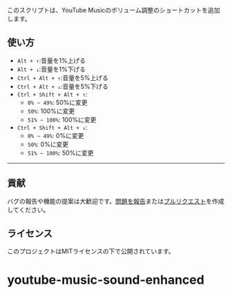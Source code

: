 このスクリプトは、YouTube Musicのボリューム調整のショートカットを追加します。

## 使い方

- `Alt + ↑`:音量を1%上げる
- `Alt + ↓`:音量を1%下げる
- `Ctrl + Alt + ↑`:音量を5%上げる
- `Ctrl + Alt + ↓`:音量を5%下げる
- `Ctrl + Shift + Alt + ↑`:
  - `0% ~ 49%`: 50%に変更
  - `50%`: 100%に変更
  - `51% ~ 100%`: 100%に変更
- `Ctrl + Shift + Alt + ↓`:
  - `0% ~ 49%`: 0%に変更
  - `50%`: 0%に変更
  - `51% ~ 100%`: 50%に変更

---

## 貢献

バグの報告や機能の提案は大歓迎です。[問題を報告](https://github.com/yossy17/youtube-music-sound-enhanced/issues)または[プルリクエスト](https://github.com/yossy17/youtube-music-sound-enhanced/pulls)を作成してください。

## ライセンス

このプロジェクトはMITライセンスの下で公開されています。
# youtube-music-sound-enhanced
